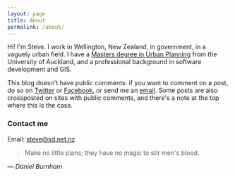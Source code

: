 ```yaml
---
layout: page
title: About
permalink: /about/
---
```


Hi! I'm Steve. I work in Wellington, New Zealand, in government, in a vaguely urban field. I have a [Masters degree in Urban Planning](http://www.creative.auckland.ac.nz/en/about/our-faculty/schools-programmes-and-centres/architecture-and-planning/ap-study-options/ap-murbplan.html) from the University of Auckland, and a professional background in software development and GIS.

This blog doesn't have public comments: if you want to comment on a post, do so on [Twitter](http://twitter.com/citybeautifulnz) or [Facebook](https://www.facebook.com/citybeautiful.nz), or send me an [email](mailto:steve@sd.net.nz). Some posts are also crossposted on sites with public comments, and there's a note at the top where this is the case.

### Contact me

Email: [steve@sd.net.nz](mailto:steve@sd.net.nz)

<blockquote>
	Make no little plans; they have no magic to stir men's blood.
</blockquote>
<i>&mdash; Daniel Burnham</i>
